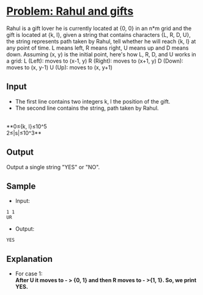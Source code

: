 # [Problem: Rahul and gifts](https://my.newtonschool.co/playground/code/j9cdtbpsnimm)

Rahul is a gift lover he is currently located at {0, 0} in an n*m grid and the gift is located at {k, l}, given a string that contains characters {L, R, D, U}, the string represents path taken by Rahul, tell whether he will reach {k, l} at any point of time. L means left, R means right, U means up and D means down. Assuming (x, y) is the initial point, here's how L, R, D, and U works in a grid: L (Left): moves to (x-1, y) R (Right): moves to (x+1, y) D (Down): moves to (x, y-1) U (Up): moves to (x, y+1)

## Input

- The first line contains two integers k, l the position of the gift.
- The second line contains the string, path taken by Rahul.
<br>
**0≤{k, l}≤10^5 <br>
2≤|s|≤10^3**

## Output

Output a single string "YES" or "NO".

## Sample

- Input:
```
1 1
UR
```

- Output:
```
YES
```

## Explanation

- For case 1: <br> **After U it moves to - > {0, 1} and then R moves to - >{1, 1}. So, we print YES.**
